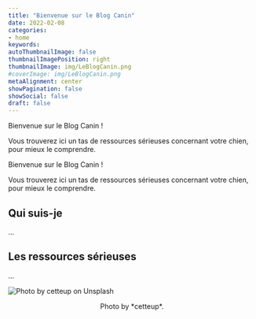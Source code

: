 ```yaml
---
title: "Bienvenue sur le Blog Canin"
date: 2022-02-08
categories:
- home
keywords:
autoThumbnailImage: false
thumbnailImagePosition: right
thumbnailImage: img/LeBlogCanin.png
#coverImage: img/LeBlogCanin.png
metaAlignment: center
showPagination: false
showSocial: false
draft: false
---
```


Bienvenue sur le Blog Canin !

Vous trouverez ici un tas de ressources sérieuses concernant votre chien, pour mieux le comprendre.

<!--more-->

Bienvenue sur le Blog Canin !

Vous trouverez ici un tas de ressources sérieuses concernant votre chien, pour mieux le comprendre.

## Qui suis-je
...

## Les ressources sérieuses
...

![Photo by cetteup on Unsplash](http://static.vergnol.eu/img/welcome-it.jpg)

<center>
Photo by *cetteup*.
</center>
